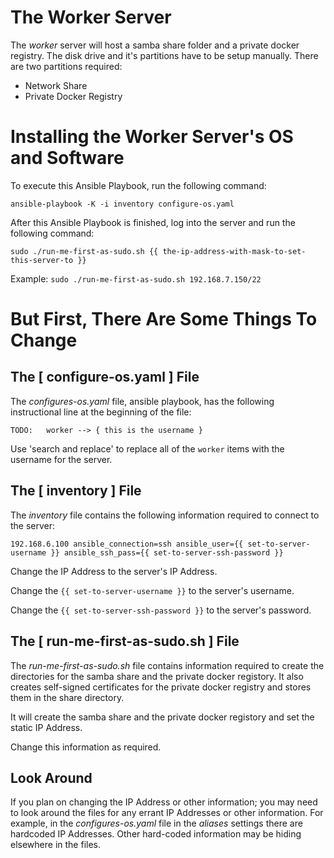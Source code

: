 # The Worker Server

The *worker* server will host a samba share folder and a private docker registry. The disk drive and it's partitions have to be setup manually. There are two partitions required:
* Network Share
* Private Docker Registry

# Installing the Worker Server's OS and Software

To execute this Ansible Playbook, run the following command:

`ansible-playbook -K -i inventory configure-os.yaml`

After this Ansible Playbook is finished, log into the server and run the following command:

`sudo ./run-me-first-as-sudo.sh {{ the-ip-address-with-mask-to-set-this-server-to }}`

Example:
    `sudo ./run-me-first-as-sudo.sh 192.168.7.150/22`

# But First, There Are Some Things To Change
## The [ configure-os.yaml ] File
The *configures-os.yaml* file, ansible playbook, has the following instructional line at the beginning of the file:

`
TODO:   worker --> { this is the username }
`

Use 'search and replace' to replace all of the `worker` items with the username for the server.

## The [ inventory ] File
The *inventory* file contains the following information required to connect to the server:

`
192.168.6.100 ansible_connection=ssh ansible_user={{ set-to-server-username }} ansible_ssh_pass={{ set-to-server-ssh-password }}
`

Change the IP Address to the server's IP Address.

Change the `{{ set-to-server-username }}` to the server's username.

Change the `{{ set-to-server-ssh-password }}` to the server's password.

## The [ run-me-first-as-sudo.sh ] File
The *run-me-first-as-sudo.sh* file contains information required to create the directories for the samba share and the private docker registory. It also creates self-signed certificates for the private docker registry and stores them in the share directory.

It will create the samba share and the private docker registory and set the static IP Address.

Change this information as required.

## Look Around
If you plan on changing the IP Address or other information; you may need to look around the files for any errant IP Addresses or other information. For example, in the *configures-os.yaml* file in the *aliases* settings there are hardcoded IP Addresses. Other hard-coded information may be hiding elsewhere in the files.

